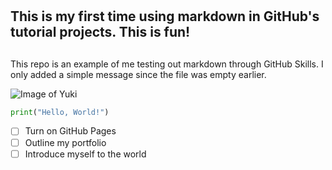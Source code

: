 # <h2> This is my first time using markdown in GitHub's tutorial projects. This is fun! <h2>

This repo is an example of me testing out markdown through GitHub Skills. I only added a simple message since the file was empty earlier.


![Image of Yuki](https://lh3.googleusercontent.com/-MjsGuAYFTbc/UVjjtsjE9bI/AAAAAAAAW0M/7qTVKnYcMoI/s640/VLC-00007.png)

``` python
print("Hello, World!")
```

- [ ] Turn on GitHub Pages
- [ ] Outline my portfolio
- [ ] Introduce myself to the world
